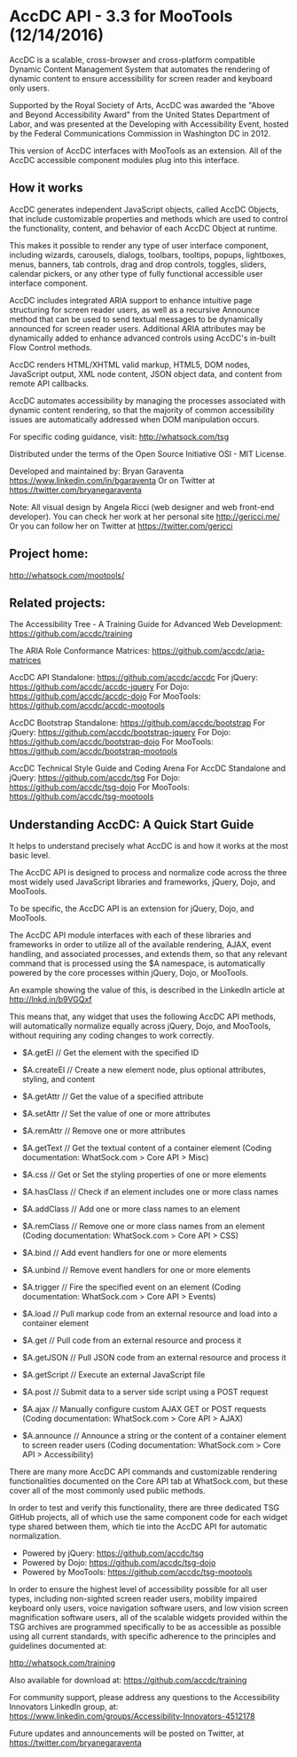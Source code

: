 AccDC API - 3.3 for MooTools (12/14/2016)
=====

AccDC is a scalable, cross-browser and cross-platform compatible Dynamic Content Management System that automates the rendering of dynamic content to ensure accessibility for screen reader and keyboard only users.

Supported by the Royal Society of Arts, AccDC was awarded the "Above and Beyond Accessibility Award" from the United States Department of Labor, and was presented at the Developing with Accessibility Event, hosted by the Federal Communications Commission in Washington DC in 2012.

This version of AccDC interfaces with MooTools as an extension.
All of the AccDC accessible component modules plug into this interface.

How it works
-----

AccDC generates independent JavaScript objects, called AccDC Objects, that include customizable properties and methods which are used to control the functionality, content, and behavior of each AccDC Object at runtime. 

This makes it possible to render any type of user interface component, including wizards, carousels, dialogs, toolbars, tooltips, popups, lightboxes, menus, banners, tab controls, drag and drop controls, toggles, sliders, calendar pickers, or any other type of fully functional accessible user interface component.

AccDC includes integrated ARIA support to enhance intuitive page structuring for screen reader users, as well as a recursive Announce method that can be used to send textual messages to be dynamically announced for screen reader users. Additional ARIA attributes may be dynamically added to enhance advanced controls using AccDC's in-built Flow Control methods. 

AccDC renders HTML/XHTML valid markup, HTML5, DOM nodes, JavaScript output, XML node content, JSON object data, and content from remote API callbacks. 

AccDC automates accessibility by managing the processes associated with dynamic content rendering, so that the majority of common accessibility issues are automatically addressed when DOM manipulation occurs. 

For specific coding guidance, visit: http://whatsock.com/tsg

Distributed under the terms of the Open Source Initiative OSI - MIT License.

Developed and maintained by: Bryan Garaventa https://www.linkedin.com/in/bgaraventa
Or on Twitter at https://twitter.com/bryanegaraventa

Note: All visual design by Angela Ricci (web designer and web front-end developer). You can check her work at her personal site http://gericci.me/
Or you can follow her on Twitter at https://twitter.com/gericci

Project home:
-----

http://whatsock.com/mootools/

Related projects:
-----

The Accessibility Tree - A Training Guide for Advanced Web Development: https://github.com/accdc/training

The ARIA Role Conformance Matrices: https://github.com/accdc/aria-matrices

AccDC API
Standalone: https://github.com/accdc/accdc
For jQuery: https://github.com/accdc/accdc-jquery
For Dojo: https://github.com/accdc/accdc-dojo
For MooTools: https://github.com/accdc/accdc-mootools

AccDC Bootstrap
Standalone: https://github.com/accdc/bootstrap
For jQuery: https://github.com/accdc/bootstrap-jquery
For Dojo: https://github.com/accdc/bootstrap-dojo
For MooTools: https://github.com/accdc/bootstrap-mootools

AccDC Technical Style Guide and Coding Arena
For AccDC Standalone and jQuery: https://github.com/accdc/tsg
For Dojo: https://github.com/accdc/tsg-dojo
For MooTools: https://github.com/accdc/tsg-mootools

Understanding AccDC: A Quick Start Guide
-----

It helps to understand precisely what AccDC is and how it works at the most basic level.

The AccDC API is designed to process and normalize code across the three most widely used JavaScript libraries and frameworks, jQuery, Dojo, and MooTools.

To be specific, the AccDC API is an extension for jQuery, Dojo, and MooTools.

The AccDC API module interfaces with each of these libraries and frameworks in order to utilize all of the available rendering, AJAX, event handling, and associated processes, and extends them, so that any relevant command that is processed using the $A namespace, is automatically powered by the core processes within jQuery, Dojo, or MooTools.

An example showing the value of this, is described in the LinkedIn article at
http://lnkd.in/b9VGQxf

This means that, any widget that uses the following AccDC API methods, will automatically normalize equally across jQuery, Dojo, and MooTools, without requiring any coding changes to work correctly.

* $A.getEl // Get the element with the specified ID
* $A.createEl // Create a new element node, plus optional attributes, styling, and content
* $A.getAttr // Get the value of a specified attribute
* $A.setAttr // Set the value of one or more attributes
* $A.remAttr // Remove one or more attributes
* $A.getText // Get the textual content of a container element
(Coding documentation: WhatSock.com > Core API > Misc)

* $A.css // Get or Set the styling properties of one or more elements
* $A.hasClass // Check if an element includes one or more class names
* $A.addClass // Add one or more class names to an element
* $A.remClass // Remove one or more class names from an element
(Coding documentation: WhatSock.com > Core API > CSS)

* $A.bind // Add event handlers for one or more elements
* $A.unbind // Remove event handlers for one or more elements
* $A.trigger // Fire the specified event on an element
(Coding documentation: WhatSock.com > Core API > Events)

* $A.load // Pull markup code from an external resource and load into a container element
* $A.get // Pull code from an external resource and process it
* $A.getJSON // Pull JSON code from an external resource and process it
* $A.getScript // Execute an external JavaScript file
* $A.post // Submit data to a server side script using a POST request
* $A.ajax // Manually configure custom AJAX GET or POST requests
(Coding documentation: WhatSock.com > Core API > AJAX)

* $A.announce // Announce a string or the content of a container element to screen reader users
(Coding documentation: WhatSock.com > Core API > Accessibility)

There are many more AccDC API commands and customizable rendering functionalities documented on the Core API tab at WhatSock.com, but these cover all of the most commonly used public methods.

In order to test and verify this functionality, there are three dedicated TSG GitHub projects, all of which use the same component code for each widget type shared between them, which tie into the AccDC API for automatic normalization.

* Powered by jQuery: https://github.com/accdc/tsg
* Powered by Dojo: https://github.com/accdc/tsg-dojo
* Powered by MooTools: https://github.com/accdc/tsg-mootools

In order to ensure the highest level of accessibility possible for all user types, including non-sighted screen reader users, mobility impaired keyboard only users, voice navigation software users, and low vision screen magnification software users, all of the scalable widgets provided within the TSG archives are programmed specifically to be as accessible as possible using all current standards, with specific adherence to the principles and guidelines documented at:

http://whatsock.com/training

Also available for download at:
https://github.com/accdc/training

For community support, please address any questions to the Accessibility Innovators LinkedIn group, at:
https://www.linkedin.com/groups/Accessibility-Innovators-4512178

Future updates and announcements will be posted on Twitter, at
https://twitter.com/bryanegaraventa